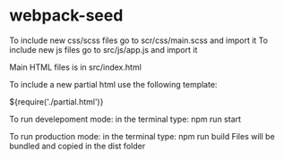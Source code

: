 # webpack-seed

To include new css/scss files go to scr/css/main.scss and import it
To include new js files go to src/js/app.js and import it

Main HTML files is in src/index.html

To include a new partial html use the following template:
<div>${require('./partial.html')}</div>

To run develepoment mode:
in the terminal type: npm run start

To run production mode:
in the terminal type: npm run build
Files will be bundled and copied in the dist folder
